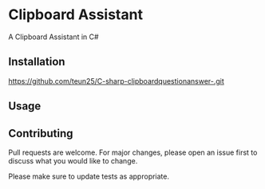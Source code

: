 # Clipboard Assistant

A Clipboard Assistant in C#

## Installation

https://github.com/teun25/C-sharp-clipboardquestionanswer-.git


## Usage


## Contributing
Pull requests are welcome. For major changes, please open an issue first to discuss what you would like to change.

Please make sure to update tests as appropriate.
